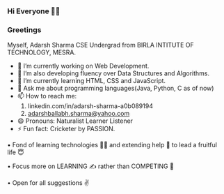 ### Hi Everyone 👋🏻

### Greetings 


Myself, Adarsh Sharma CSE Undergrad from BIRLA INTITUTE OF TECHNOLOGY, MESRA.


- 🔭 I’m currently working on Web Development.
- 🔧 I’m also developing fluency over Data Structures and Algorithms.
- 🌱 I’m currently learning HTML, CSS and JavaScript.
- 💬 Ask me about programming languages(Java, Python, C as of now)
- 📫 How to reach me: 
     1. linkedin.com/in/adarsh-sharma-a0b089194
     2. adarshballabh.sharma@yahoo.com 
- 😄 Pronouns: Naturalist Learner Listener 
- ⚡ Fun fact: Cricketer by PASSION.

• Fond of learning technologies 👨‍🏫 and extending help 🤝 to lead a fruitful life 😇

• Focus more on LEARNING ✍️ rather than COMPETING 💪

• Open for all suggestions ✌️
